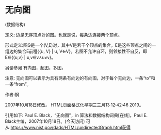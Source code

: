 # 无向图


(数据结构)



定义:
边是无序顶点对的图。也就是说，每条边连接两个顶点。



形式定义:图G是一个(V,E)对，其中V是若干个顶点的集合，E是这些顶点之间的一组边的集合E前程{{u, V} | u, V∈V}。若图不允许自环，则邻接性不自反，即E∈{{u,v} | u,v∈v∧u≠v}。



另请参阅
有向图，超图，多图。



注意:
无向图可以表示为具有两条有向边的有向图，对于每个无向边，一条“to”和一条“from”。


作者:钢







2007年10月18日修改。
HTML页面格式化星期三三月13 12:42:46 2019。



引用如下:
Paul E. Black，“无向图”，in
算法和数据结构词典[在线]，Paul E. Black主编，2007年10月18日。(今天访问)
可从:https://www.nist.gov/dads/HTML/undirectedGraph.html获得